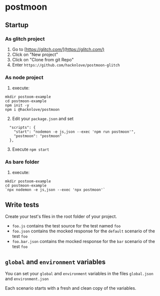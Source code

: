 # postmoon

## Startup

### As glitch project

1. Go to [https://glitch.com/](https://glitch.com/)
2. Click on "New project"
3. Click on "Clone from git Repo"
4. Enter `https://github.com/hacknlove/postmoon-glitch`

### As node project
1. execute:
```
mkdir postoom-example
cd postmoon-example
npm init -y
npm i @hacknlove/postmoon
```
2. Edit your `package.json` and set
```
  "scripts": {
    "start": "nodemon -e js,json --exec 'npm run postmoon'",
    "postmoon": "postmoon"
  },
```
3. Execute `npm start`

### As bare folder
1. execute:
```
mkdir postoom-example
cd postmoon-example
`npx nodemon -e js,json --exec 'npx postmoon'`
```

## Write tests

Create your test's files in the root folder of your project.

* `foo.js` contains the test source for the test named `foo`
* `foo.json` contains the mocked response for the `default` scenario of the test `foo`
* `foo.bar.json` contains the mocked response for the `bar` scenario of the test `foo`

## `global` and `environment` variables

You can set your `global` and `environment` variables in the files `global.json` and `environment.json`

Each scenario starts with a fresh and clean copy of the variables.
